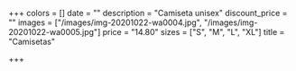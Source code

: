 +++
colors = []
date = ""
description = "Camiseta unisex"
discount_price = ""
images = ["/images/img-20201022-wa0004.jpg", "/images/img-20201022-wa0005.jpg"]
price = "14.80"
sizes = ["S", "M", "L", "XL"]
title = "Camisetas"

+++
